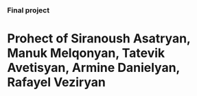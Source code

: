 ### Final project
# Prohect of Siranoush Asatryan, Manuk Melqonyan, Tatevik Avetisyan, Armine Danielyan, Rafayel Veziryan
